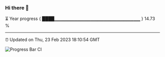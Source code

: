 ### Hi there 👋

⏳ Year progress { ████▁▁▁▁▁▁▁▁▁▁▁▁▁▁▁▁▁▁▁▁▁▁▁▁▁▁ } 14.73 %

---

⏰ Updated on Thu, 23 Feb 2023 18:10:54 GMT

![Progress Bar CI](https://github.com/Shyam-Makwana/GitHub-Actions-Demo/workflows/Progress%20Bar%20CI/badge.svg)
